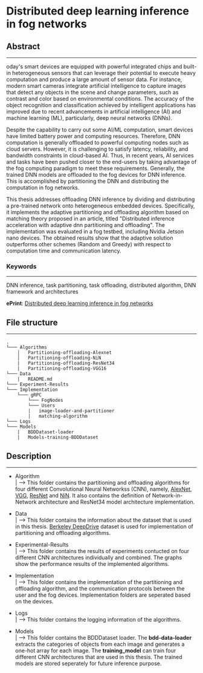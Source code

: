 # Distributed deep learning inference in fog networks

## Abstract
---
oday's smart devices are equipped with powerful integrated chips and built-in heterogeneous sensors that can leverage their potential to execute heavy computation and produce a large amount of sensor data. For instance, modern smart cameras integrate artificial intelligence to capture images that detect any objects in the scene and change parameters, such as contrast and color based on environmental conditions. The accuracy of the object recognition and classification achieved by intelligent applications has improved due to recent advancements in artificial intelligence (AI) and machine learning (ML), particularly, deep neural networks (DNNs).

Despite the capability to carry out some AI/ML computation, smart devices have limited battery power and computing resources. Therefore, DNN computation is generally offloaded to powerful computing nodes such as cloud servers. However, it is challenging to satisfy latency, reliability, and bandwidth constraints in cloud-based AI. Thus, in recent years, AI services and tasks have been pushed closer to the end-users by taking advantage of the fog computing paradigm to meet these requirements. Generally, the trained DNN models are offloaded to the fog devices for DNN inference. This is accomplished by partitioning the DNN and distributing the computation in fog networks.

This thesis addresses offloading DNN inference by dividing and distributing a pre-trained network onto heterogeneous embedded devices. Specifically, it implements the adaptive partitioning and offloading algorithm based on matching theory proposed in an article, titled "Distributed inference acceleration with adaptive dnn partitioning and offloading". The implementation was evaluated in a fog testbed, including Nvidia Jetson nano devices. The obtained results show that the adaptive solution outperforms other schemes (Random and Greedy) with respect to computation time and communication latency.

### Keywords
---
DNN inference, task partitioning, task offloading, distributed algorithm, DNN framework and architectures

**ePrint**: [Distributed deep learning inference in fog networks](https://aaltodoc.aalto.fi/handle/123456789/46082)

## File structure
---
```
.
└─── Algorithms
    │   Partitioning-offloading-Alexnet
    │   Partitioning-offloading-NiN
    |   Partitioning-offloading-ResNet34
    |   Partitioning-offloading-VGG16
└─── Data
    |   README.md
└─── Experiment-Results
└─── Implementation
    └─── gRPC
        └─── FogNodes
        └─── Users
        |   image-loader-and-partitioner
        |   matching-algorithm
└─── Logs
└─── Models
    |   BDDDataset-loader
    |   Models-training-BDDDataset
```

## Description
---
- Algorithm <br>
    |   --> This folder contains the partitioning and offloading algorithms for four different Convolutional Neural Networkss (CNN), namely, [AlexNet](https://papers.nips.cc/paper/4824-imagenet-classification-with-deep-convolutional-neural-networks.pdf), [VGG](https://arxiv.org/pdf/1409.1556.pdf), [ResNet](https://arxiv.org/pdf/1512.03385.pdf) and [NiN](https://arxiv.org/pdf/1312.4400.pdf). It also contains the definition of Network-in-Network architecture and ResNet34 model architecture implementation.

 - Data <br>
    |   --> This folder contains the information about the dataset that is used in this thesis. [Berkeley DeepDrive](https://bdd-data.berkeley.edu/) dataset is used for implementation of partitioning and offloading algorithms.

 - Experimental-Results <br>
    |   --> This folder contains the results of experiments contucted on four different CNN architectures individually and combined. The graphs show the performance results of the implemented algorithms.

- Implementation <br>
    |   --> This folder contains the implementation of the partitioning and offloading algorithm, and the communication protocols between the user and the fog devices. Implementation folders are seperated based on the devices.

- Logs <br>
    |   --> This folder contains the logging information of the algorithms.

- Models <br>
    |   --> This folder contains the BDDDataset loader. The **bdd-data-loader** extracts the categories of objects from each image and generates a one-hot array for each image. The **training_model** can train four different CNN architectures that are used in this thesis. The trained models are stored seperately for future inference purpose.

